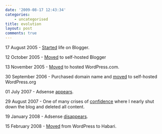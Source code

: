 ```yaml
---
date: '2009-08-17 12:43:34'
categories:
    - uncategorised
title: evolution
layout: post
comments: true
---
```


17 August 2005 -
[Started](http://nbrightside.com/blog/2005/08/17/dot-bombs) life on
Blogger.

12 October 2005 -
[Moved](http://nbrightside.com/blog/2005/10/12/change-of-scene) to
self-hosted Blogger

13 November 2005 -
[Moved](http://nbrightside.com/blog/2005/11/13/another-change-of-scene)
to hosted WordPress.com.

30 September 2006 - Purchased domain name and
[moved](http://nbrightside.com/blog/2008/2006/09/30/from-wordpresscom-to-wordpressorg)
to self-hosted WordPress.org

01 July 2007 - Adsense
[appears](http://www.nbrightside.com/blog/2007/09/01/adsense-case-study-for-a-personal-blog).

29 August 2007 - One of many crises of
[confidence](http://nbrightside.com/blog/2007/08/29/confessions-of-a-blog-addict)
where I nearly shut down the blog and deleted all content.

19 January 2008 - Adsense
[disappears](http://nbrightside.com/blog/2008/01/19/adsense-milestone).

15 February 2008 -
[Moved](http://nbrightside.com/blog/2008/02/15/post-mortem-on-habari-migration)
from WordPress to Habari.
